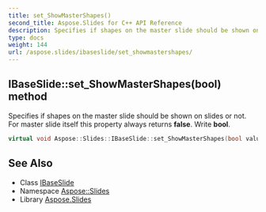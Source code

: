 ```yaml
---
title: set_ShowMasterShapes()
second_title: Aspose.Slides for C++ API Reference
description: Specifies if shapes on the master slide should be shown on slides or not. For master slide itself this property always returns false. Write bool.
type: docs
weight: 144
url: /aspose.slides/ibaseslide/set_showmastershapes/
---
```

## IBaseSlide::set_ShowMasterShapes(bool) method


Specifies if shapes on the master slide should be shown on slides or not. For master slide itself this property always returns **false**. Write **bool**.

```cpp
virtual void Aspose::Slides::IBaseSlide::set_ShowMasterShapes(bool value)=0
```


## See Also

* Class [IBaseSlide](../)
* Namespace [Aspose::Slides](../../)
* Library [Aspose.Slides](../../../)